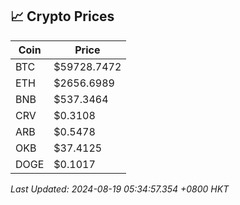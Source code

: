 ## 📈 Crypto Prices

| Coin | Price |
| ---- | ----- |
| BTC | $59728.7472 |
| ETH | $2656.6989 |
| BNB | $537.3464 |
| CRV | $0.3108 |
| ARB | $0.5478 |
| OKB | $37.4125 |
| DOGE | $0.1017 |

_Last Updated: 2024-08-19 05:34:57.354 +0800 HKT_